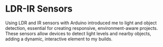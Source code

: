 # LDR-IR Sensors
Using LDR and IR sensors with Arduino introduced me to light and object detection, essential for creating responsive, environment-aware projects. These sensors allow devices to detect light levels and nearby objects, adding a dynamic, interactive element to my builds.
